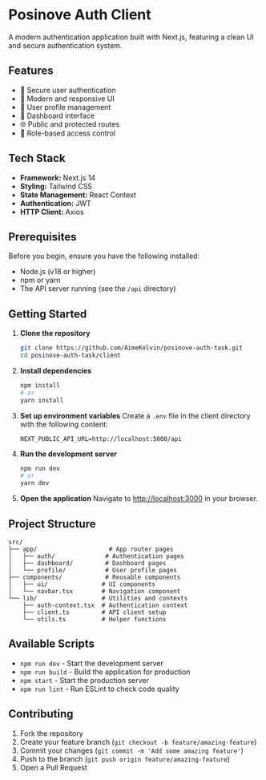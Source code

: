 # Posinove Auth Client

A modern authentication application built with Next.js, featuring a clean UI and secure authentication system.

## Features

- 🔐 Secure user authentication
- 🎨 Modern and responsive UI
- 👤 User profile management
- 📱 Dashboard interface
- 🌐 Public and protected routes
- 🎯 Role-based access control

## Tech Stack

- **Framework:** Next.js 14
- **Styling:** Tailwind CSS
- **State Management:** React Context
- **Authentication:** JWT
- **HTTP Client:** Axios

## Prerequisites

Before you begin, ensure you have the following installed:
- Node.js (v18 or higher)
- npm or yarn
- The API server running (see the `/api` directory)

## Getting Started

1. **Clone the repository**
   ```bash
   git clone https://github.com/AimeKelvin/posinove-auth-task.git
   cd posinove-auth-task/client
   ```

2. **Install dependencies**
   ```bash
   npm install
   # or
   yarn install
   ```

3. **Set up environment variables**
   Create a `.env` file in the client directory with the following content:
   ```env
   NEXT_PUBLIC_API_URL=http://localhost:5000/api
   ```

4. **Run the development server**
   ```bash
   npm run dev
   # or
   yarn dev
   ```

5. **Open the application**
   Navigate to [http://localhost:3000](http://localhost:3000) in your browser.

## Project Structure

```
src/
├── app/                    # App router pages
│   ├── auth/              # Authentication pages
│   ├── dashboard/         # Dashboard pages
│   └── profile/           # User profile pages
├── components/            # Reusable components
│   ├── ui/               # UI components
│   └── navbar.tsx        # Navigation component
└── lib/                  # Utilities and contexts
    ├── auth-context.tsx  # Authentication context
    ├── client.ts         # API client setup
    └── utils.ts          # Helper functions
```

## Available Scripts

- `npm run dev` - Start the development server
- `npm run build` - Build the application for production
- `npm start` - Start the production server
- `npm run lint` - Run ESLint to check code quality

## Contributing

1. Fork the repository
2. Create your feature branch (`git checkout -b feature/amazing-feature`)
3. Commit your changes (`git commit -m 'Add some amazing feature'`)
4. Push to the branch (`git push origin feature/amazing-feature`)
5. Open a Pull Request

